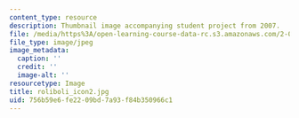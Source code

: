 ```yaml
---
content_type: resource
description: Thumbnail image accompanying student project from 2007.
file: /media/https%3A/open-learning-course-data-rc.s3.amazonaws.com/2-00b-toy-product-design-spring-2008/756b59e6fe2209bd7a93f84b350966c1_roliboli_icon2.jpg
file_type: image/jpeg
image_metadata:
  caption: ''
  credit: ''
  image-alt: ''
resourcetype: Image
title: roliboli_icon2.jpg
uid: 756b59e6-fe22-09bd-7a93-f84b350966c1
---
```

